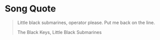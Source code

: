 # Song Quote


> Little black submarines, operator please.
> Put me back on the line.
>
>The Black Keys, Little Black Submarines